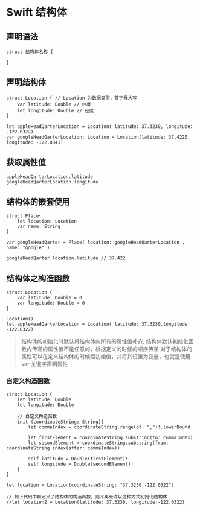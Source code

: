 # Swift 结构体

## 声明语法
```
struct 结构体名称 {

}
```
## 声明结构体
```
struct Location { // Location 为数据类型，首字母大写
    var latitude: Double // 纬度
    let longitude: Double // 经度
}

let appleHeadQarterLocation = Location( latitude: 37.3230, longitude: -122.0322)
var googleHeadQarterLocation: Location = Location(latitude: 37.4220, longitude: -122.0841)
```
## 获取属性值
```
appleHeadQarterLocation.latitude
googleHeadQarterLocation.longitude
```

## 结构体的嵌套使用
```
struct Place{
    let location: Location
    var name: String
}

var googleHeadQarter = Place( location: googleHeadQarterLocation , name: "google" )

googleHeadQarter.location.latitude // 37.422
```


## 结构体之构造函数
```
struct Location {
    var latitude: Double = 0
    var longitude: Double = 0
}

Location()
let appleHeadQarterLocation = Location( latitude: 37.3230,longitude: -122.0322)
```
>  结构体的初始化时默认将结构体内所有的属性值补齐;
> 结构体默认初始化函数内传递的属性值不是任意的，根据定义的时候的顺序传递
> 对于结构体的属性可以在定义结构体的时候赋初始值，并将其设置为变量，也就是使用 var 关键字声明属性


### 自定义构造函数
```
struct Location {
    let latitude: Double
    let longitude: Double

    // 自定义构造函数
    init (coordinateString: String){
        let commaIndex = coordinateString.range(of: ",")!.lowerBound

        let firstElement = coordinateString.substring(to: commaIndex)
        let secondElement = coordinateString.substring(from: coordinateString.index(after: commaIndex))
        
        self.latitude = Double(firstElement)!
        self.longitude = Double(secondElement)!
    }
}

let location = Location(coordinateString: "37.3230,-122.0322")

// 如上代码中自定义了结构体的构造函数，则不再允许以这种方式初始化结构体
//let location2 = Location(latitude: 37.3230, longitude:-122.0322)
```



